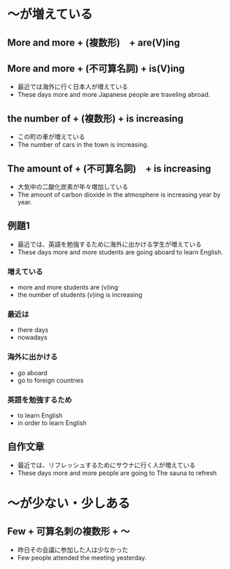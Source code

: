 # 〜が増えている
## More and more + (複数形)　+ are(V)ing
## More and more + (不可算名詞)  + is(V)ing

- 最近では海外に行く日本人が増えている
- These days more and more Japanese people are traveling abroad.

## the number of + (複数形) + is increasing
- この町の車が増えている
- The number of cars in the town is increasing.

## The amount of + (不可算名詞)　+ is increasing

- 大気中の二酸化炭素が年々増加している
- The amount of carbon dioxide in the atmosphere is increasing year by year.

##  例題1 
- 最近では、英語を勉強するために海外に出かける学生が増えている
- These days more and more students are going aboard to learn English.

### 増えている
- more and more students are (v)ing 
- the number of students (v)ing is increasing
### 最近は
- there days
- nowadays
### 海外に出かける
- go aboard
- go to foreign countries
### 英語を勉強するため
- to learn English
- in order to learn English

## 自作文章
- 最近では、リフレッシュするためにサウナに行く人が増えている
- These days more and more people are going to The sauna to refresh

# 〜が少ない・少しある
## Few + 可算名刺の複数形 + 〜
- 昨日その会議に参加した人は少なかった
- Few people attended the meeting yesterday.


